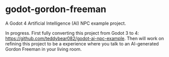 # godot-gordon-freeman
 A Godot 4 Artificial Intelligence (AI) NPC example project.


In progress.  First fully converting this project from Godot 3 to 4: https://github.com/teddybear082/godot-ai-npc-example. Then will work on refining this project to be a experience where you talk to an AI-generated Gordon Freeman in your living room.

